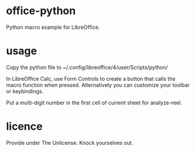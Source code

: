 # office-python
Python macro example for LibreOffice.

# usage

Copy the python file to ~/.config/libreoffice/4/user/Scripts/python/

In LibreOffice Calc, use Form Controls to create a button that calls the macro function when pressed. Alternatively you can customize your toolbar or keybindings.

Put a multi-digit number in the first cell of current sheet for analyze-reel.

# licence

Provide under The Unlicense. Knock yourselves out.
